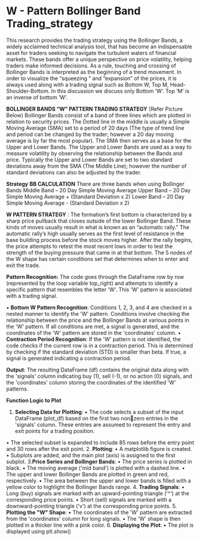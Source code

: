 # W - Pattern Bollinger Band Trading_strategy
                                                
This research provides the trading strategy using the Bollinger Bands, a widely acclaimed 
technical analysis tool, that has become an indispensable asset for traders seeking to navigate the 
turbulent waters of financial markets. These bands offer a unique perspective on price volatility, helping 
traders make informed decisions. As a rule, touching and crossing of Bollinger Bands is interpreted as 
the beginning of a trend movement. In order to visualize the “squeezing ” and “expansion” of the prices, 
it is always used along with a trading signal such as Bottom W, Top M, Head-Shoulder-Bottom. In this 
discussion we discuss only Bottom ‘W’. Top ‘M’ is an inverse of bottom ’W’.


**BOLLINGER BANDS “W” PATTERN TRADING STRATEGY**
(Refer Picture Below) Bollinger Bands consist of a band of three lines which are plotted in 
relation to security prices. The Dotted line in the middle is usually a Simple Moving Average (SMA) set to 
a period of 20 days (The type of trend line and period can be changed by the trader; however a 20 day 
moving average is by far the most popular). The SMA then serves as a base for the Upper and Lower 
Bands. The Upper and Lower Bands are used as a way to measure volatility by observing the relationship 
between the Bands and price. Typically the Upper and Lower Bands are set to two standard deviations 
away from the SMA (The Middle Line); however the number of standard deviations can also be adjusted 
by the trader.



**Strategy** 
**BB CALCULATION**
There are three bands when using Bollinger Bands
Middle Band – 20 Day Simple Moving Average
Upper Band – 20 Day Simple Moving Average + (Standard Deviation x 2)
Lower Band – 20 Day Simple Moving Average - (Standard Deviation x 2)

**W PATTERN STRATEGY** : The formation’s first bottom is characterized by a sharp price pullback that 
closes outside of the lower Bollinger Band. These kinds of moves usually result in what is known as an 
“automatic rally.” The automatic rally’s high usually serves as the first level of resistance in the base building process before the stock moves higher. After the rally begins, the price attempts to retest the 
most recent lows in order to test the strength of the buying pressure that came in at that bottom. The 5 
nodes of the W shape has certain conditions set that determines when to enter and exit the trade.

**Pattern Recognition:**
The code goes through the DataFrame row by row (represented by the loop variable top_right) 
and attempts to identify a specific pattern that resembles the letter 'W'. This 'W' pattern is associated 
with a trading signal.

• **Bottom W Pattern Recognition**: Conditions 1, 2, 3, and 4 are checked in a nested 
manner to identify the 'W' pattern. Conditions involve checking the relationship 
between the price and the Bollinger Bands at various points in the 'W' pattern. If all 
conditions are met, a signal is generated, and the coordinates of the 'W' pattern are 
stored in the 'coordinates' column.
• **Contraction Period Recognition**: If the 'W' pattern is not identified, the code checks 
if the current row is in a contraction period. This is determined by checking if the 
standard deviation (STD) is smaller than beta. If true, a signal is generated indicating a 
contraction period.

**Output**: The resulting DataFrame (df) contains the original data along with the 'signals' column 
indicating buy (1), sell (-1), or no action (0) signals, and the 'coordinates' column storing the coordinates 
of the identified 'W' patterns.

**Function Logic to Plot**
1. **Selecting Data for Plotting**:
• The code selects a subset of the input DataFrame (plot_df) based on the first two nonzero entries in the 'signals' column. These entries are assumed to represent the entry 
and exit points for a trading position.

• The selected subset is expanded to include 85 rows before the entry point and 30 rows 
after the exit point.
2. **Plotting**:
• A matplotlib figure is created.
• Subplots are added, and the main plot (axis) is assigned to the first subplot.
3.**Price Series and Bollinger Bands**:
• The price series is plotted in black.
• The moving average ('mid band') is plotted with a dashed line.
• The upper and lower Bollinger Bands are plotted in green and red, respectively.
• The area between the upper and lower bands is filled with a yellow color to highlight the 
Bollinger Bands range.
4. **Trading Signals**:
• Long (buy) signals are marked with an upward-pointing triangle ('^') at the 
corresponding price points.
• Short (sell) signals are marked with a downward-pointing triangle ('v') at the 
corresponding price points.
5. **Plotting the "W" Shape**:
• The coordinates of the 'W' pattern are extracted from the 'coordinates' column for long 
signals.
• The 'W' shape is then plotted in a thicker line with a pink color.
6. **Displaying the Plot**:
• The plot is displayed using plt.show()


